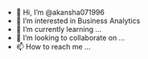 - 👋 Hi, I’m @akansha071996
- 👀 I’m interested in Business Analytics
- 🌱 I’m currently learning ...
- 💞️ I’m looking to collaborate on ...
- 📫 How to reach me ...

<!---
akansha071996/akansha071996 is a ✨ special ✨ repository because its `README.md` (this file) appears on your GitHub profile.
You can click the Preview link to take a look at your changes.
--->
